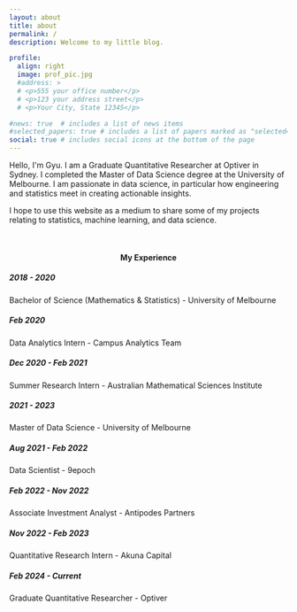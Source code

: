 ```yaml
---
layout: about
title: about
permalink: /
description: Welcome to my little blog.

profile:
  align: right
  image: prof_pic.jpg
  #address: >
  # <p>555 your office number</p>
  # <p>123 your address street</p>
  # <p>Your City, State 12345</p>

#news: true  # includes a list of news items
#selected_papers: true # includes a list of papers marked as "selected={true}"
social: true # includes social icons at the bottom of the page
---
```


Hello, I'm Gyu. I am a Graduate Quantitative Researcher at Optiver in Sydney. I completed the Master of Data Science degree at the University of Melbourne. I am passionate in data science, in particular how engineering and statistics meet in creating actionable insights.

I hope to use this website as a medium to share some of my projects relating to statistics, machine learning, and data science.

<br>
<h4><center>My Experience </center> </h4>
<div class="timeline">
  <div class="box left">
    <div class="content">
      <h5>2018 - 2020</h5>
      <p>Bachelor of Science (Mathematics & Statistics) - University of Melbourne</p>
    </div>
  </div>
  <div class="box right">
    <div class="content">
      <h5>Feb 2020</h5>
      <p>Data Analytics Intern - Campus Analytics Team</p>
    </div>
  </div>
  <div class="box left">
    <div class="content">
      <h5>Dec 2020 - Feb 2021 </h5>
      <p>Summer Research Intern - Australian Mathematical Sciences Institute</p>
    </div>
  </div>
  <div class="box right">
    <div class="content">
      <h5>2021 - 2023</h5>
      <p>Master of Data Science - University of Melbourne</p>
    </div>
  </div>
  <div class="box left">
    <div class="content">
      <h5>Aug 2021 - Feb 2022 </h5>
      <p>Data Scientist - 9epoch</p>
    </div>
  </div>
  <div class="box right">
    <div class="content">
      <h5>Feb 2022 - Nov 2022 </h5>
      <p>Associate Investment Analyst - Antipodes Partners</p>
    </div>
  </div>
<div class="box left">
  <div class="content">
    <h5>Nov 2022 - Feb 2023 </h5>
    <p>Quantitative Research Intern - Akuna Capital</p>
    </div>
  </div>
<div class="box right">
  <div class="content">
    <h5>Feb 2024 - Current </h5>
    <p>Graduate Quantitative Researcher - Optiver</p>
    </div>
  </div>
</div>
